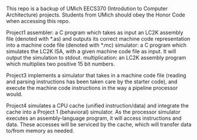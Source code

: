 This repo is a backup of UMich EECS370 (Introdution to Computer Architecture) projects. Students from UMich should obey the Honor Code when accessing this repo. 

Project1 
assembler: a C program which takes as input an LC2K assembly file (denoted with *.as) and outputs its correct machine code representation into a machine code file (denoted with *.mc)
simulator: a C program which simulates the LC2K ISA, with a given machine code file as input. It will output the simulation to stdout.
multiplication: an LC2K assembly program which multiplies two positive 15 bit numbers.

Project3 implements a simulator that takes in a machine code file (reading and parsing instructions has been taken care by the starter code), and execute the machine code instructions in the way a pipeline processor would.

Project4 simulates a CPU cache (unified instruction/data) and integrate the cache into a Project 1 (behavioral) simulator. As the processor simulator executes an assembly-language program, it will access instructions and data. These accesses will be serviced by the cache, which will transfer data to/from memory as needed.